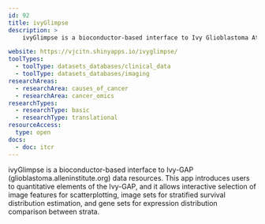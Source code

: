 ```yaml
---
id: 92
title: ivyGlimpse
description: >
    ivyGlimpse is a bioconductor-based interface to Ivy Glioblastoma Atlas Project (Ivy-GAP) data resources, allowing interactive selection of image features for scatterplotting, image sets for stratified survival distribution estimation, and  gene sets for expression distribution comparison between strata.

website: https://vjcitn.shinyapps.io/ivyglimpse/
toolTypes:
  - toolType: datasets_databases/clinical_data
  - toolType: datasets_databases/imaging
researchAreas:
  - researchArea: causes_of_cancer
  - researchArea: cancer_omics
researchTypes:
  - researchType: basic
  - researchType: translational
resourceAccess:
  type: open
docs:
  - doc: itcr
---
```

ivyGlimpse is a bioconductor-based interface to Ivy-GAP (glioblastoma.alleninstitute.org) data resources. This app introduces users to quantitative elements of the Ivy-GAP, and it allows interactive selection of image features for scatterplotting, image sets for stratified survival distribution estimation, and gene sets for expression distribution comparison between strata.